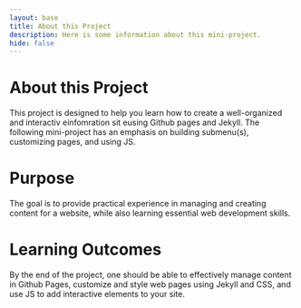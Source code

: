 ```yaml
---
layout: base
title: About this Project 
description: Here is some information about this mini-project.
hide: false
---
```


<html lang ="en"><html lang="en">
<head>
    <meta charset="UTF-8">
    <meta name="viewport" content="width=device-width, initial-scale=1.0">
</head> 
<div id ="Information">
<h1>About this Project</h1>
<p>This project is designed to help you learn how to create a well-organized and interactiv einfomration sit eusing Github pages and Jekyll. The following mini-project has an emphasis on building submenu(s), customizing pages, and using JS. 

<h1>Purpose</h1>
<p>The goal is to provide practical experience in managing and creating content for a website, while also learning essential web development skills.</p1>

<h1>Learning Outcomes</h1>
<p>By the end of the project, one should be able to effectively manage content in Github Pages, customize and style web pages using Jekyll and CSS, and use JS to add interactive elements to your site.</p>
</html>
